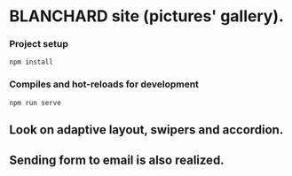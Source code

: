 
# BLANCHARD site (pictures' gallery). 
### Project setup
```
npm install
```
### Compiles and hot-reloads for development
```
npm run serve
```
## Look on adaptive layout, swipers and accordion.
## Sending form to email is also realized.

